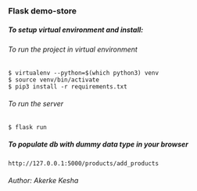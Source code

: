 ### Flask demo-store


##### To setup virtual environment and install:
###### To run the project in virtual environment

    $ virtualenv --python=$(which python3) venv
    $ source venv/bin/activate
    $ pip3 install -r requirements.txt
###### To run the server 
    $ flask run
##### To populate db with dummy data type in your browser
    http://127.0.0.1:5000/products/add_products
    
###### Author: Akerke Kesha